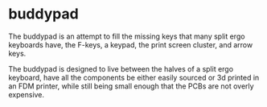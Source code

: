 # buddypad

The buddypad is an attempt to fill the missing keys that many split ergo keyboards have, the F-keys, a keypad, the print screen cluster, and arrow keys.

The buddypad is designed to live between the halves of a split ergo keyboard, have all the components be either easily sourced or 3d printed in an FDM printer, while still being small enough that the PCBs are not overly expensive.

 